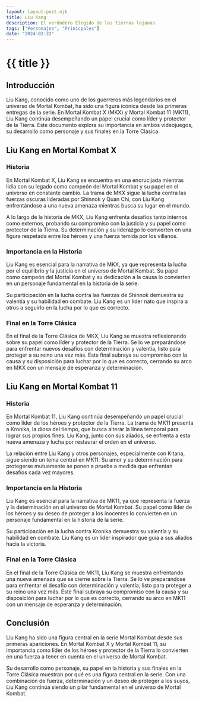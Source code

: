 ```yaml
---
layout: layout-post.njk
title: Liu Kang
description: El verdadero Elegido de las tierras lejanas
tags: ["Personajes", "Prinicpales"]
date: "2024-02-22"
---
```

# {{ title }}



## Introducción

Liu Kang, conocido como uno de los guerreros más legendarios en el universo de Mortal Kombat, ha sido una figura icónica desde las primeras entregas de la serie. En Mortal Kombat X (MKX) y Mortal Kombat 11 (MK11), Liu Kang continúa desempeñando un papel crucial como líder y protector de la Tierra. Este documento explora su importancia en ambos videojuegos, su desarrollo como personaje y sus finales en la Torre Clásica.

## Liu Kang en Mortal Kombat X

### Historia

En Mortal Kombat X, Liu Kang se encuentra en una encrucijada mientras lidia con su legado como campeón del Mortal Kombat y su papel en el universo en constante cambio. La trama de MKX sigue la lucha contra las fuerzas oscuras lideradas por Shinnok y Quan Chi, con Liu Kang enfrentándose a una nueva amenaza mientras busca su lugar en el mundo.

A lo largo de la historia de MKX, Liu Kang enfrenta desafíos tanto internos como externos, probando su compromiso con la justicia y su papel como protector de la Tierra. Su determinación y su liderazgo lo convierten en una figura respetada entre los héroes y una fuerza temida por los villanos.

### Importancia en la Historia

Liu Kang es esencial para la narrativa de MKX, ya que representa la lucha por el equilibrio y la justicia en el universo de Mortal Kombat. Su papel como campeón del Mortal Kombat y su dedicación a la causa lo convierten en un personaje fundamental en la historia de la serie.

Su participación en la lucha contra las fuerzas de Shinnok demuestra su valentía y su habilidad en combate. Liu Kang es un líder nato que inspira a otros a seguirlo en la lucha por lo que es correcto.

### Final en la Torre Clásica

En el final de la Torre Clásica de MKX, Liu Kang se muestra reflexionando sobre su papel como líder y protector de la Tierra. Se lo ve preparándose para enfrentar nuevos desafíos con determinación y valentía, listo para proteger a su reino una vez más. Este final subraya su compromiso con la causa y su disposición para luchar por lo que es correcto, cerrando su arco en MKX con un mensaje de esperanza y determinación.

## Liu Kang en Mortal Kombat 11

### Historia

En Mortal Kombat 11, Liu Kang continúa desempeñando un papel crucial como líder de los héroes y protector de la Tierra. La trama de MK11 presenta a Kronika, la diosa del tiempo, que busca alterar la línea temporal para lograr sus propios fines. Liu Kang, junto con sus aliados, se enfrenta a esta nueva amenaza y lucha por restaurar el orden en el universo.

La relación entre Liu Kang y otros personajes, especialmente con Kitana, sigue siendo un tema central en MK11. Su amor y su determinación para protegerse mutuamente se ponen a prueba a medida que enfrentan desafíos cada vez mayores.

### Importancia en la Historia

Liu Kang es esencial para la narrativa de MK11, ya que representa la fuerza y la determinación en el universo de Mortal Kombat. Su papel como líder de los héroes y su deseo de proteger a los inocentes lo convierten en un personaje fundamental en la historia de la serie.

Su participación en la lucha contra Kronika demuestra su valentía y su habilidad en combate. Liu Kang es un líder inspirador que guía a sus aliados hacia la victoria.

### Final en la Torre Clásica

En el final de la Torre Clásica de MK11, Liu Kang se muestra enfrentando una nueva amenaza que se cierne sobre la Tierra. Se lo ve preparándose para enfrentar el desafío con determinación y valentía, listo para proteger a su reino una vez más. Este final subraya su compromiso con la causa y su disposición para luchar por lo que es correcto, cerrando su arco en MK11 con un mensaje de esperanza y determinación.

## Conclusión

Liu Kang ha sido una figura central en la serie Mortal Kombat desde sus primeras apariciones. En Mortal Kombat X y Mortal Kombat 11, su importancia como líder de los héroes y protector de la Tierra lo convierten en una fuerza a tener en cuenta en el universo de Mortal Kombat.

Su desarrollo como personaje, su papel en la historia y sus finales en la Torre Clásica muestran por qué es una figura central en la serie. Con una combinación de fuerza, determinación y un deseo de proteger a los suyos, Liu Kang continúa siendo un pilar fundamental en el universo de Mortal Kombat.